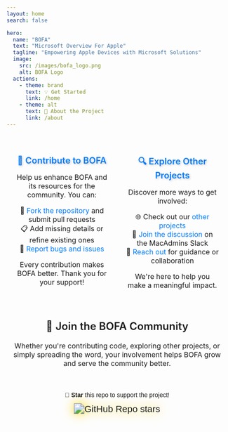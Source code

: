 ```yaml
---
layout: home
search: false

hero:
  name: "BOFA"
  text: "Microsoft Overview For Apple"
  tagline: "Empowering Apple Devices with Microsoft Solutions"
  image:
    src: /images/bofa_logo.png
    alt: BOFA Logo
  actions:
    - theme: brand
      text: 💡 Get Started
      link: /home
    - theme: alt
      text: 📖 About the Project
      link: /about
---
```

<style>
  .glow-star {
    animation: glow 1s infinite alternate;
    filter: drop-shadow(0 0 10px #ffd700);
  }
  @keyframes glow {
    0% {
      filter: drop-shadow(0 0 10px #ffd700);
    }
    50% {
      filter: drop-shadow(0 0 20px #ffd700);
    }
    100% {
      filter: drop-shadow(0 0 10px #ffd700);
    }
  }
  .title-effect {
    color: #007BFF;
    text-shadow: 2px 2px 4px rgba(0, 0, 0, 0.2);
    transition: transform 0.3s ease-in-out;
  }
  .title-effect:hover {
    transform: scale(1.1);
  }
</style>
<div style="font-family: Arial, sans-serif; text-align: center;">
  <!-- Flex Container for Two Columns -->
  <div style="display: flex; justify-content: space-between; align-items: stretch; width: 100%; max-width: 1200px; margin: 5px auto 20px;">
    <!-- Left Section -->
    <div style="flex: 1; padding: 20px; text-align: center;">
      <h3 class="title-effect" style="font-family: Inter, sans-serif; font-weight: 600; font-size: 20px; margin-bottom: 10px;">
        🚀 Contribute to <span class="gradient-title">BOFA</span>
      </h3>
      <p style="font-family: Inter, sans-serif; font-size: 16px;">
        Help us enhance <span class="gradient-title">BOFA</span> and its resources for the community. You can:
      </p>
      <ul style="list-style-type: none; padding: 0; font-family: Inter, sans-serif; font-size: 16px;">
        <li>🔧 <a href="https://github.com/cocopuff2u/BOFA" target="_blank" style="text-decoration: none; color: #007BFF;">Fork the repository</a> and submit pull requests</li>
        <li>📋 Add missing details or refine existing ones</li>
        <li>🐛 <a href="https://github.com/cocopuff2u/BOFA/issues" target="_blank" style="text-decoration: none; color: #007BFF;">Report bugs and issues</a></li>
      </ul>
      <p style="font-family: Inter, sans-serif; font-size: 16px;">
        Every contribution makes <span class="gradient-title">BOFA</span> better. Thank you for your support!
      </p>
    </div>
    <!-- Explore Other Projects Section -->
    <div style="flex: 1; padding: 20px; text-align: center;">
      <h3 class="title-effect" style="font-family: Inter, sans-serif; font-weight: 600; font-size: 20px; margin-bottom: 10px;">
        🔍 Explore Other Projects
      </h3>
      <p style="font-family: Inter, sans-serif; font-size: 16px;">
        Discover more ways to get involved:
      </p>
      <ul style="list-style-type: none; padding: 0; font-family: Inter, sans-serif; font-size: 16px;">
        <li>🌐 Check out our <a href="https://cocolabs.dev" target="_blank" style="text-decoration: none; color: #007BFF;">other projects</a></li>
        <li>💬 <a href="https://macadmins.org/slack" target="_blank" style="text-decoration: none; color: #007BFF;">Join the discussion</a> on the MacAdmins Slack</li>
        <li>📨 <a href="./about" style="text-decoration: none; color: #007BFF;">Reach out</a> for guidance or collaboration</li>
      </ul>
      <p style="font-family: Inter, sans-serif; font-size: 16px;">
        We're here to help you make a meaningful impact.
      </p>
    </div>
  </div>
  <!-- Join Community Section -->
  <div style="width: 100%; text-align: center; margin: 20px auto; padding-top: -10px;">
    <h2 style="font-family: Inter, sans-serif; font-weight: 600; font-size: 24px;">
      🌟 Join the <span class="gradient-title">BOFA</span> Community
    </h2>
    <p style="font-family: Inter, sans-serif; font-size: 16px; margin: 0 auto; max-width: 600px;">
      Whether you're contributing code, exploring other projects, or simply spreading the word, your involvement helps <span class="gradient-title">BOFA</span> grow and serve the community better.
    </p>
  </div>
  <!-- Bottom Section -->
  <div style="text-align: center; padding: 20px;">
    <p style="margin-bottom: 10px;">🌟 <strong>Star</strong> this repo to support the project!</p>
    <div class="glow-star" style="display: inline-flex; text-align: center; padding: 5px;">
      <a href="https://github.com/cocopuff2u/BOFA" target="_blank" style="text-decoration: none;">
        <img alt="GitHub Repo stars" src="https://img.shields.io/github/stars/cocopuff2u/BOFA" style="transform: scale(1.5); display: inline-block;" />
      </a>
    </div>
  </div>
</div>
